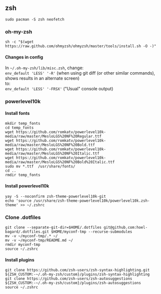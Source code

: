 ## zsh
`sudo pacman -S zsh neofetch`

### oh-my-zsh
`sh -c "$(wget https://raw.github.com/ohmyzsh/ohmyzsh/master/tools/install.sh -O -)"`
#### Changes in config
In `~/.oh-my-zsh/lib/misc.zsh`, change:\
`env_default 'LESS' '-R'`   (when using git diff (or other similar commands), shows results in an alternate screen)\
to:\
`env_default 'LESS' '-FRSX'`   ("Usual" console output)

### powerlevel10k
#### Install fonts
```
mkdir temp_fonts
cd temp_fonts
wget https://github.com/romkatv/powerlevel10k-media/raw/master/MesloLGS%20NF%20Regular.ttf
wget https://github.com/romkatv/powerlevel10k-media/raw/master/MesloLGS%20NF%20Bold.ttf
wget https://github.com/romkatv/powerlevel10k-media/raw/master/MesloLGS%20NF%20Italic.ttf
wget https://github.com/romkatv/powerlevel10k-media/raw/master/MesloLGS%20NF%20Bold%20Italic.ttf
sudo mv *.ttf  /usr/share/fonts/
cd ..
rmdir temp_fonts
```
#### Install powerlevel10k
```
yay -S --noconfirm zsh-theme-powerlevel10k-git
echo 'source /usr/share/zsh-theme-powerlevel10k/powerlevel10k.zsh-theme' >> ~/.zshrc
```

### Clone .dotfiles
```
git clone --separate-git-dir=$HOME/.dotfiles git@github.com:hoel-bagard/.dotfiles.git $HOME/myconf-tmp --recurse-submodules
mv -v ~/myconf-tmp/.* ~/
mv -v ~/myconf-tmp/README.md ~/
rmdir myconf-tmp
source ~/.zshrc
```
#### Install plugins
```
git clone https://github.com/zsh-users/zsh-syntax-highlighting.git ${ZSH_CUSTOM:-~/.oh-my-zsh/custom}/plugins/zsh-syntax-highlighting
git clone https://github.com/zsh-users/zsh-autosuggestions ${ZSH_CUSTOM:-~/.oh-my-zsh/custom}/plugins/zsh-autosuggestions
source ~/.zshrc
```
